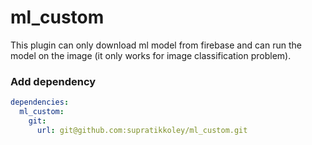 # ml_custom

This plugin can only download ml model from firebase and can run the model on the image (it only works for image classification problem).

### Add dependency

```yaml
dependencies:
  ml_custom:
    git:
      url: git@github.com:supratikkoley/ml_custom.git
```
